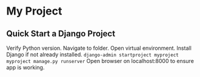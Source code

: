 # My Project

## Quick Start a Django Project

Verify Python version.
Navigate to folder.
Open virtual environment.
Install Django if not already installed.
`django-admin startproject myproject`
`myproject manage.py runserver`
Open browser on localhost:8000 to ensure app is working.
